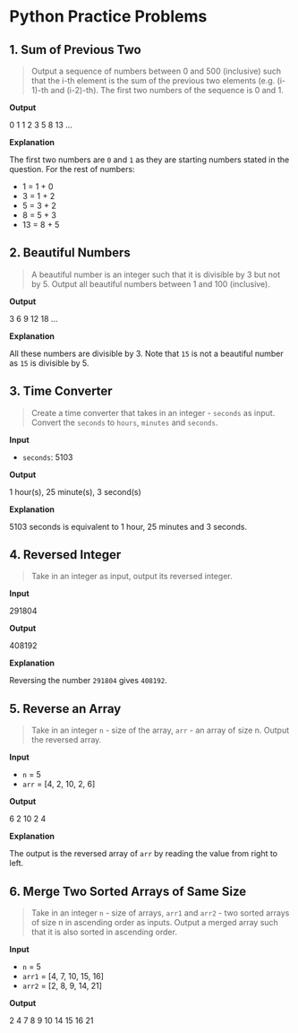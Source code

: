 # Python Practice Problems

## 1. Sum of Previous Two

> Output a sequence of numbers between 0 and 500 (inclusive) such that the i-th element is the sum of the previous two elements (e.g. (i-1)-th and (i-2)-th). The first two numbers of the sequence is 0 and 1.

**Output**

0 1 1 2 3 5 8 13 ...

**Explanation**

The first two numbers are `0` and `1` as they are starting numbers stated in the question. For the rest of numbers:

- 1 = 1 + 0
- 3 = 1 + 2
- 5 = 3 + 2
- 8 = 5 + 3
- 13 = 8 + 5

## 2. Beautiful Numbers

> A beautiful number is an integer such that it is divisible by 3 but not by 5. Output all beautiful numbers between 1 and 100 (inclusive).

**Output**

3 6 9 12 18 ...

**Explanation**

All these numbers are divisible by 3. Note that `15` is not a beautiful number as `15` is divisible by 5.

## 3. Time Converter

> Create a time converter that takes in an integer - `seconds` as input. Convert the `seconds` to `hours`, `minutes` and `seconds`.

**Input**

- `seconds`: 5103

**Output**

1 hour(s), 25 minute(s), 3 second(s)

**Explanation**

5103 seconds is equivalent to 1 hour, 25 minutes and 3 seconds.

## 4. Reversed Integer

> Take in an integer as input, output its reversed integer.

**Input**

291804

**Output**

408192

**Explanation**

Reversing the number `291804` gives `408192`.

## 5. Reverse an Array

> Take in an integer `n` - size of the array, `arr` - an array of size n. Output the reversed array.

**Input**

- `n` = 5
- `arr` = [4, 2, 10, 2, 6]

**Output**

6 2 10 2 4

**Explanation**

The output is the reversed array of `arr` by reading the value from right to left.

## 6. Merge Two Sorted Arrays of Same Size

> Take in an integer `n` - size of arrays, `arr1` and `arr2` - two sorted arrays of size n in ascending order as inputs. Output a merged array such that it is also sorted in ascending order.

**Input**

- `n` = 5
- `arr1` = [4, 7, 10, 15, 16]
- `arr2` = [2, 8, 9, 14, 21]

**Output**

2 4 7 8 9 10 14 15 16 21
